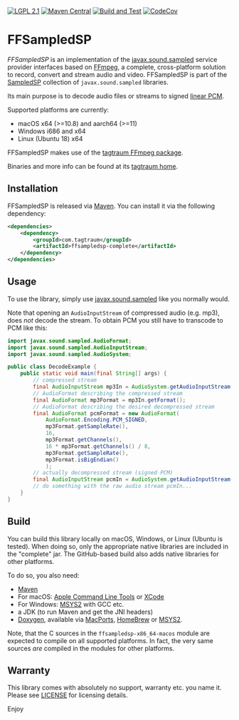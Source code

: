 [![LGPL 2.1](https://img.shields.io/badge/License-LGPL_2.1-blue.svg)](https://www.gnu.org/licenses/old-licenses/lgpl-2.1.html)
[![Maven Central](https://maven-badges.herokuapp.com/maven-central/com.tagtraum/ffsampledsp/badge.svg)](https://maven-badges.herokuapp.com/maven-central/com.tagtraum/ffsampledsp)
[![Build and Test](https://github.com/hendriks73/ffsampledsp/workflows/Build%20and%20Test/badge.svg)](https://github.com/hendriks73/ffsampledsp/actions)
[![CodeCov](https://codecov.io/gh/hendriks73/ffsampledsp/branch/main/graph/badge.svg?token=7K9ACGFWY4)](https://codecov.io/gh/hendriks73/ffsampledsp/branch/main)


# FFSampledSP

*FFSampledSP* is an implementation of the
[javax.sound.sampled](http://docs.oracle.com/javase/10/docs/api/javax/sound/sampled/spi/package-summary.html)
service provider interfaces based on [FFmpeg](https://www.ffmpeg.org), a complete, cross-platform solution to record,
convert and stream audio and video.
FFSampledSP is part of the [SampledSP](https://www.tagtraum.com/sampledsp.html) collection of `javax.sound.sampled`
libraries.

Its main purpose is to decode audio files or streams to signed
[linear PCM](https://en.wikipedia.org/wiki/Pulse-code_modulation).

Supported platforms are currently:

- macOS x64 (>=10.8) and aarch64 (>=11)
- Windows i686 and x64
- Linux (Ubuntu 18) x64

FFSampledSP makes use of the [tagtraum FFmpeg package](https://www.tagtraum.com/ffmpeg).

Binaries and more info can be found at its [tagtraum home](https://www.tagtraum.com/ffsampledsp/).


## Installation

FFSampledSP is released via [Maven](https://maven.apache.org).
You can install it via the following dependency:

```xml
<dependencies>
    <dependency>
        <groupId>com.tagtraum</groupId>
        <artifactId>ffsampledsp-complete</artifactId>
    </dependency>
</dependencies>
```


## Usage

To use the library, simply use
[javax.sound.sampled](http://docs.oracle.com/javase/10/docs/api/javax/sound/sampled/spi/package-summary.html)
like you normally would.

Note that opening an `AudioInputStream` of compressed audio (e.g. mp3), does
*not* decode the stream. To obtain PCM you still have to transcode to PCM like this:

```java
import javax.sound.sampled.AudioFormat;
import javax.sound.sampled.AudioInputStream;
import javax.sound.sampled.AudioSystem;

public class DecodeExample {
    public static void main(final String[] args) {
        // compressed stream
        final AudioInputStream mp3In = AudioSystem.getAudioInputStream(new File(args[0]));
        // AudioFormat describing the compressed stream
        final AudioFormat mp3Format = mp3In.getFormat();
        // AudioFormat describing the desired decompressed stream 
        final AudioFormat pcmFormat = new AudioFormat(
            AudioFormat.Encoding.PCM_SIGNED,
            mp3Format.getSampleRate(),
            16,
            mp3Format.getChannels(),
            16 * mp3Format.getChannels() / 8,
            mp3Format.getSampleRate(),
            mp3Format.isBigEndian()
            );
        // actually decompressed stream (signed PCM)
        final AudioInputStream pcmIn = AudioSystem.getAudioInputStream(mp3In, pcmFormat);
        // do something with the raw audio stream pcmIn... 
    }
}
```


## Build

You can build this library locally on macOS, Windows, or Linux (Ubuntu is tested).
When doing so, only the appropriate  native libraries are included in the "complete" jar.
The GitHub-based build also adds native libraries for other platforms.

To do so, you also need:

- [Maven](http://maven.apache.org/)
- For macOS: [Apple Command Line Tools](https://developer.apple.com/)
  or [XCode](https://developer.apple.com/xcode/)
- For Windows: [MSYS2](https://www.msys2.org) with GCC etc.
- a JDK (to run Maven and get the JNI headers)
- [Doxygen](http://www.doxygen.org), available via [MacPorts](https://www.macports.org), [HomeBrew](https://brew.sh) or [MSYS2](https://www.msys2.org).

Note, that the C sources in the `ffsampledsp-x86_64-macos` module are expected to compile
on all supported platforms. In fact, the very same sources *are* compiled in the modules
for other platforms.


## Warranty

This library comes with absolutely no support, warranty etc. you name it.
Please see [LICENSE](LICENSE.txt) for licensing details.


Enjoy
